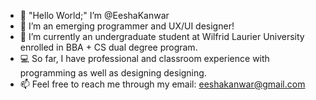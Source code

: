 - 👋 "Hello World;" I’m @EeshaKanwar
- 👀 I’m an emerging programmer and UX/UI designer!
- 🌱 I’m currently an undergraduate student at Wilfrid Laurier University enrolled in BBA + CS dual degree program.
- 💻 So far, I have professional and classroom experience with programming as well as designing designing. 
- 📫 Feel free to reach me through my email: eeshakanwar@gmail.com

